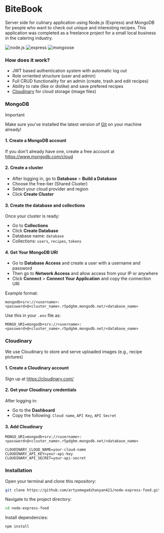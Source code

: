 # BiteBook

Server side for culinary application using Node.js (Express) and MongoDB for people who want to check out unique and interesting recipes. This application was completed as a freelance project for a small local business in the catering industry.

![node.js](https://img.shields.io/badge/node-v20.16.0-green?style=flat)
![express](https://img.shields.io/badge/express-^5.1.0-orange?style=flat)
![mongoose](https://img.shields.io/badge/mongoose-^8.13.2-green?style=flat)

### How does it work?

* JWT based authentication system with automatic log out
* Role orriented structure (user and admin)
* Full CRUD functionality for an admin (create, trash and edit recipes)
* Ability to rate (like or dislike) and save prefered recipes
* [Cloudinary](https://cloudinary.com/) for cloud storage (image files)

### MongoDB

> [!IMPORTANT]  
> Make sure you've installed the latest version of [Git](https://git-scm.com/) on your machine already!

#### 1. Create a MongoDB account

If you don't already have one, create a free account at https://www.mongodb.com/cloud

#### 2. Create a cluster

* After logging in, go to **Database** > **Build a Database**
* Choose the free-tier (Shared Cluster)
* Select your cloud provider and region
* Click **Create Cluster**

#### 3. Create the database and collections

Once your cluster is ready:

* Go to **Collections**
* Click **Create Database**
* Database name: ```database```
* Collections: ```users```, ```recipes```, ```tokens```

#### 4. Get Your MongoDB URI

* Go to **Database Access** and create a user with a username and password
* Then go to **Network Access** and allow access from your IP or anywhere
* Click **Connect** > **Connect Your Application** and copy the connection URI

Example format:

```env
mongodb+srv://<username>:<password>@<cluster_name>.r5pdghm.mongodb.net/<database_name>
```

Use this in your ```.env``` file as:

```env
MONGO_URI=mongodb+srv://<username>:<password>@<cluster_name>.r5pdghm.mongodb.net/<database_name>
```

### Cloudinary

We use Cloudinary to store and serve uploaded images (e.g., recipe pictures)

#### 1. Create a Cloudinary account

Sign up at https://cloudinary.com/

#### 2. Get your Cloudinary credentials

After logging in:

* Go to the **Dashboard**
* Copy the following: ```Cloud name```, ```API Key```, ```API Secret```

#### 3. Add Cloudinary

```env
MONGO_URI=mongodb+srv://<username>:<password>@<cluster_name>.r5pdghm.mongodb.net/<database_name>

CLOUDINARY_CLOUD_NAME=your-cloud-name
CLOUDINARY_API_KEY=your-api-key
CLOUDINARY_API_SECRET=your-api-secret
```

### Installation

Open your terminal and clone this repository:

```bash
git clone https://github.com/artyomagadzhanyan421/node-express-food.git
```

Navigate to the project directory:

```bash
cd node-express-food
```

Install dependencies:

```bash
npm install
```